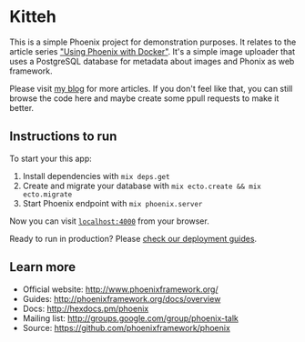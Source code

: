# Kitteh

This is a simple Phoenix project for demonstration purposes. It relates to the article series ["Using Phoenix with Docker"](https://floriank.github.io/post/using-phoenix-with-docker-part-1-introduction/). It's a simple image uploader that uses a PostgreSQL database for metadata about images and Phonix as web framework.

Please visit [my blog](https://floriank.github.io) for more articles. If you don't feel like that, you can still browse the code here and maybe create some ppull requests to make it better.

## Instructions to run

To start your this app:

  1. Install dependencies with `mix deps.get`
  2. Create and migrate your database with `mix ecto.create && mix ecto.migrate`
  3. Start Phoenix endpoint with `mix phoenix.server`

Now you can visit [`localhost:4000`](http://localhost:4000) from your browser.

Ready to run in production? Please [check our deployment guides](http://www.phoenixframework.org/docs/deployment).

## Learn more

  * Official website: http://www.phoenixframework.org/
  * Guides: http://phoenixframework.org/docs/overview
  * Docs: http://hexdocs.pm/phoenix
  * Mailing list: http://groups.google.com/group/phoenix-talk
  * Source: https://github.com/phoenixframework/phoenix
